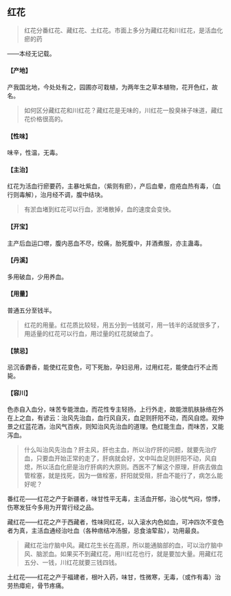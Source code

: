 ## 红花

> 红花分番红花、藏红花、土红花。市面上多分为藏红花和川红花，是活血化瘀的药

——本经无记载。
#### 【产地】
产我国北地，今处处有之，园圃亦可栽植，为两年生之草本植物，花开色红，故名。

> 如何区分藏红花和川红花？藏红花是无味的，川红花一股臭袜子味道，藏红花价格很高的。

#### 【性味】
味辛，性温，无毒。
#### 【主治】
红花为活血行瘀要药，主暴吐紫血，（紫则有瘀），产后血晕，痘疮血热有毒，（血行则毒解），治月经不调，腹中结块。

> 有淤血堵到红花可以行血，淤堵散掉，血的速度会变快。

#### 【开宝】
主产后血运口噤，腹内恶血不尽，绞痛，胎死腹中，并酒煮服，亦主蛊毒。
#### 【丹溪】
多用破血，少用养血。
#### 【用量】
普通五分至钱半。

> 红花的用量。红花质比较轻，用五分到一钱就可，用一钱半的话就很多了，用适量的红花可以行血，用过量的红花就破血了。

#### 【禁忌】
忌沉香麝香，能使红花变色，可下死胎，孕妇忌用，过用红花，能使血行不止而毙。
#### 【容川】
色赤自入血分，味苦专能泄血，而花性专主轻扬，上行外走，故能泄肌肤脉络在外在上之血，有谚云：治风先治血，血行风自灭，血足则肝阳不动，而风自熄。观仲景之红蓝花酒，治风气百疾，则知治风先治血的道理。色红能生血，而味苦，又能泻血。

> 什么叫治风先治血？肝主风，肝也主血，所以治疗肝的问题，就要先治疗血，只要血开始正常的走了，肝病就会好，文中叫血足则肝阳不动，风自熄，所以活血化瘀是治疗肝病的大原则。西医不了解这个原理，肝病去做血管栓塞，就是找死，因为一做栓塞，肝阳就受阻，肝血不能行了，病怎么能好呢？

番红花——红花之产于新疆者，味甘性平无毒，主活血开郁，治心忧气闷，惊悸，伤寒发狂今多用为开胃行经之品。

藏红花——红花之产于西藏者，性味同红花，以入滚水内色如血，可冲四次不变色者为真，主活血通经治吐血（各种痞结冲汤服，忌食油荤盐），功用最良。

> 藏红花治疗脑中风。藏红花生长在高原，所以能通脑部的血，可以治疗脑中风、脑淤血。如果买不到藏红花，用川红花也行，就是要加大量。用藏红花五分、一钱，川红花就要三钱四钱。

土红花——红花之产于福建者，根叶入药，味甘，性微寒，无毒，（或作有毒）治劳热瘴疟，骨节疼痛。